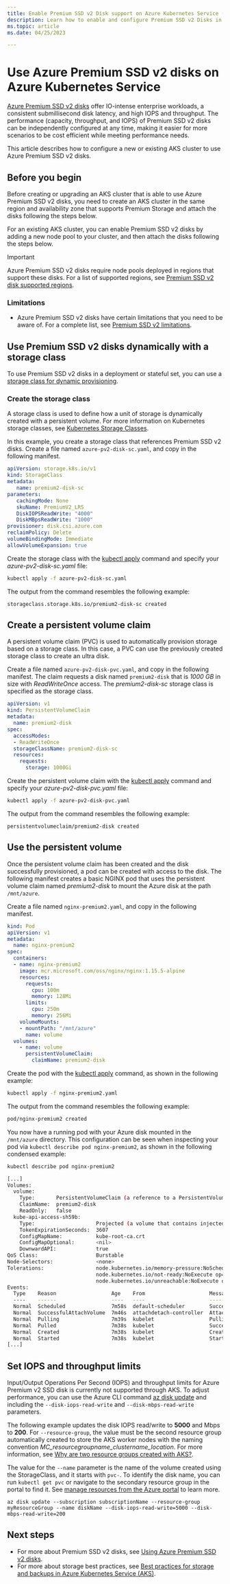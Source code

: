 ```yaml
---
title: Enable Premium SSD v2 Disk support on Azure Kubernetes Service (AKS)
description: Learn how to enable and configure Premium SSD v2 Disks in an Azure Kubernetes Service (AKS) cluster
ms.topic: article
ms.date: 04/25/2023

---
```


# Use Azure Premium SSD v2 disks on Azure Kubernetes Service

[Azure Premium SSD v2 disks][azure-premium-v2-disk-overview] offer IO-intense enterprise workloads, a consistent submillisecond disk latency, and high IOPS and throughput. The performance (capacity, throughput, and IOPS) of Premium SSD v2 disks can be independently configured at any time, making it easier for more scenarios to be cost efficient while meeting performance needs.

This article describes how to configure a new or existing AKS cluster to use Azure Premium SSD v2 disks.

## Before you begin

Before creating or upgrading an AKS cluster that is able to use Azure Premium SSD v2 disks, you need to create an AKS cluster in the same region and availability zone that supports Premium Storage and attach the disks following the steps below.

For an existing AKS cluster, you can enable Premium SSD v2 disks by adding a new node pool to your cluster, and then attach the disks following the steps below.

> [!IMPORTANT]
> Azure Premium SSD v2 disks require node pools deployed in regions that support these disks. For a list of supported regions, see [Premium SSD v2 disk supported regions][premium-v2-regions].

### Limitations

- Azure Premium SSD v2 disks have certain limitations that you need to be aware of. For a complete list, see [Premium SSD v2 limitations][premium-v2-limitations].

## Use Premium SSD v2 disks dynamically with a storage class

To use Premium SSD v2 disks in a deployment or stateful set, you can use a [storage class for dynamic provisioning][azure-disk-volume].

### Create the storage class

A storage class is used to define how a unit of storage is dynamically created with a persistent volume. For more information on Kubernetes storage classes, see [Kubernetes Storage Classes][kubernetes-storage-classes].

In this example, you create a storage class that references Premium SSD v2 disks. Create a file named `azure-pv2-disk-sc.yaml`, and copy in the following manifest.

```yaml
apiVersion: storage.k8s.io/v1
kind: StorageClass
metadata:
   name: premium2-disk-sc
parameters:
   cachingMode: None
   skuName: PremiumV2_LRS
   DiskIOPSReadWrite: "4000"
   DiskMBpsReadWrite: "1000"
provisioner: disk.csi.azure.com
reclaimPolicy: Delete
volumeBindingMode: Immediate
allowVolumeExpansion: true
```

Create the storage class with the [kubectl apply][kubectl-apply] command and specify your *azure-pv2-disk-sc.yaml* file:

```bash
kubectl apply -f azure-pv2-disk-sc.yaml
```

The output from the command resembles the following example:

```console
storageclass.storage.k8s.io/premium2-disk-sc created
```

## Create a persistent volume claim

A persistent volume claim (PVC) is used to automatically provision storage based on a storage class. In this case, a PVC can use the previously created storage class to create an ultra disk.

Create a file named `azure-pv2-disk-pvc.yaml`, and copy in the following manifest. The claim requests a disk named `premium2-disk` that is *1000 GB* in size with *ReadWriteOnce* access. The *premium2-disk-sc* storage class is specified as the storage class.

```yaml
apiVersion: v1
kind: PersistentVolumeClaim
metadata:
  name: premium2-disk
spec:
  accessModes:
  - ReadWriteOnce
  storageClassName: premium2-disk-sc
  resources:
    requests:
      storage: 1000Gi
```

Create the persistent volume claim with the [kubectl apply][kubectl-apply] command and specify your *azure-pv2-disk-pvc.yaml* file:

```bash
kubectl apply -f azure-pv2-disk-pvc.yaml
```

The output from the command resembles the following example:

```console
persistentvolumeclaim/premium2-disk created
```

## Use the persistent volume

Once the persistent volume claim has been created and the disk successfully provisioned, a pod can be created with access to the disk. The following manifest creates a basic NGINX pod that uses the persistent volume claim named *premium2-disk* to mount the Azure disk at the path `/mnt/azure`.

Create a file named `nginx-premium2.yaml`, and copy in the following manifest.

```yaml
kind: Pod
apiVersion: v1
metadata:
  name: nginx-premium2
spec:
  containers:
  - name: nginx-premium2
    image: mcr.microsoft.com/oss/nginx/nginx:1.15.5-alpine
    resources:
      requests:
        cpu: 100m
        memory: 128Mi
      limits:
        cpu: 250m
        memory: 256Mi
    volumeMounts:
    - mountPath: "/mnt/azure"
      name: volume
  volumes:
    - name: volume
      persistentVolumeClaim:
        claimName: premium2-disk
```

Create the pod with the [kubectl apply][kubectl-apply] command, as shown in the following example:

```bash
kubectl apply -f nginx-premium2.yaml
```

The output from the command resembles the following example:

```bash
pod/nginx-premium2 created
```

You now have a running pod with your Azure disk mounted in the `/mnt/azure` directory. This configuration can be seen when inspecting your pod via `kubectl describe pod nginx-premium2`, as shown in the following condensed example:

```bash
kubectl describe pod nginx-premium2

[...]
Volumes:
  volume:
    Type:       PersistentVolumeClaim (a reference to a PersistentVolumeClaim in the same namespace)
    ClaimName:  premium2-disk
    ReadOnly:   false
  kube-api-access-sh59b:
    Type:                    Projected (a volume that contains injected data from multiple sources)
    TokenExpirationSeconds:  3607
    ConfigMapName:           kube-root-ca.crt
    ConfigMapOptional:       <nil>
    DownwardAPI:             true
QoS Class:                   Burstable
Node-Selectors:              <none>
Tolerations:                 node.kubernetes.io/memory-pressure:NoSchedule op=Exists
                             node.kubernetes.io/not-ready:NoExecute op=Exists for 300s
                             node.kubernetes.io/unreachable:NoExecute op=Exists for 300s
Events:
  Type    Reason                  Age    From                     Message
  ----    ------                  ----   ----                     -------
  Normal  Scheduled               7m58s  default-scheduler        Successfully assigned default/nginx-premium2 to aks-agentpool-12254644-vmss000006
  Normal  SuccessfulAttachVolume  7m46s  attachdetach-controller  AttachVolume.Attach succeeded for volume "pvc-ff39fb64-1189-4c52-9a24-e065b855b886"
  Normal  Pulling                 7m39s  kubelet                  Pulling image "mcr.microsoft.com/oss/nginx/nginx:1.15.5-alpine"
  Normal  Pulled                  7m38s  kubelet                  Successfully pulled image "mcr.microsoft.com/oss/nginx/nginx:1.15.5-alpine" in 1.192915667s
  Normal  Created                 7m38s  kubelet                  Created container nginx-premium2
  Normal  Started                 7m38s  kubelet                  Started container nginx-premium2
[...]
```

## Set IOPS and throughput limits

Input/Output Operations Per Second (IOPS) and throughput limits for Azure Premium v2 SSD disk is currently not supported through AKS. To adjust performance, you can use the Azure CLI command [az disk update][az-disk-update] and including the `--disk-iops-read-write` and `--disk-mbps-read-write` parameters.

The following example updates the disk IOPS read/write to **5000** and Mbps to **200**. For `--resource-group`, the value must be the second resource group automatically created to store the AKS worker nodes with the naming convention *MC_resourcegroupname_clustername_location*. For more information, see [Why are two resource groups created with AKS?][aks-two-resource-groups].

The value for the `--name` parameter is the name of the volume created using the StorageClass, and it starts with `pvc-`. To identify the disk name, you can run `kubectl get pvc` or navigate to the secondary resource group in the portal to find it. See [manage resources from the Azure portal][manage-resources-azure-portal] to learn more.

```azurecli
az disk update --subscription subscriptionName --resource-group myResourceGroup --name diskName --disk-iops-read-write=5000 --disk-mbps-read-write=200  
```

## Next steps

- For more about Premium SSD v2 disks, see [Using Azure Premium SSD v2 disks](../virtual-machines/disks-deploy-premium-v2.md).
- For more about storage best practices, see [Best practices for storage and backups in Azure Kubernetes Service (AKS)][operator-best-practices-storage].

<!-- LINKS - external -->
[kubectl-apply]: https://kubernetes.io/docs/reference/generated/kubectl/kubectl-commands#apply
[kubernetes-storage-classes]: https://kubernetes.io/docs/concepts/storage/storage-classes/

<!-- LINKS - internal -->
[azure-premium-v2-disk-overview]: ../virtual-machines/disks-types.md#premium-ssd-v2
[premium-v2-regions]: ../virtual-machines/disks-types.md#regional-availability
[premium-v2-limitations]: ../virtual-machines/disks-types.md#premium-ssd-v2-limitations
[azure-disk-volume]: azure-disk-csi.md
[use-tags]: use-tags.md
[operator-best-practices-storage]: operator-best-practices-storage.md
[az-disk-update]: /cli/azure/disk#az-disk-update
[manage-resources-azure-portal]: ../azure-resource-manager/management/manage-resources-portal.md#open-resources
[aks-two-resource-groups]: faq.md#why-are-two-resource-groups-created-with-aks